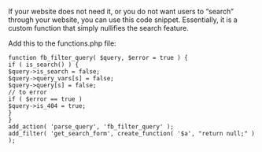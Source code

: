 If your website does not need it, or you do not want users to “search” through your website, you can use this code snippet. Essentially, it is a custom function that simply nullifies the search feature.

Add this to the functions.php file:

```
function fb_filter_query( $query, $error = true ) {
if ( is_search() ) {
$query->is_search = false;
$query->query_vars[s] = false;
$query->query[s] = false;
// to error
if ( $error == true )
$query->is_404 = true;
}
}
add_action( 'parse_query', 'fb_filter_query' );
add_filter( 'get_search_form', create_function( '$a', "return null;" ) );
```
